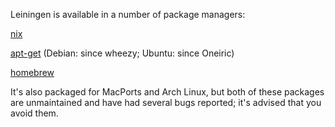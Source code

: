 Leiningen is available in a number of package managers:

[nix](https://nixos.org/websvn/nix/nixpkgs/trunk/pkgs/development/tools/build-managers/leiningen/default.nix)

[apt-get](http://packages.debian.org/sid/leiningen) (Debian: since wheezy; Ubuntu: since Oneiric)

[homebrew](https://github.com/mxcl/homebrew/blob/master/Library/Formula/leiningen.rb)

It's also packaged for MacPorts and Arch Linux, but both of these
packages are unmaintained and have had several bugs reported; it's
advised that you avoid them.